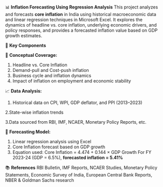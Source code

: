 📊 **Inflation Forecasting Using Regression Analysis**
This project analyzes and forecasts **core inflation** in India using historical macroeconomic data and linear regression techniques in Microsoft Excel. It explores the dynamics of headline vs. core inflation, underlying economic drivers, and policy responses, and provides a forecasted inflation value based on GDP growth estimates.

🧩 **Key Components**

📌 **Conceptual Coverage:**
1. Headline vs. Core Inflation
2. Demand-pull and Cost-push inflation
3. Business cycle and inflation dynamics
4. Impact of inflation on employment and economic stability

📈 **Data Analysis:** 
1. Historical data on CPI, WPI, GDP deflator, and PPI (2013–2023)
   
2.State-wise inflation trends

3.Data sourced from RBI, IMF, NCAER, Monetary Policy Reports, etc.

🧮 **Forecasting Model:**
1. Linear regression analysis using Excel
2. Core Inflation forecast based on GDP growth
3. Equation used:
Core Inflation = 4.474 + 0.144 × GDP Growth
For FY 2023-24 (GDP = 6.5%), **forecasted inflation = 5.41%**

📚 **References**
RBI Bulletin, IMF Reports, NCAER Studies, Monetary Policy Statements, Economic Survey of India, European Central Bank Reports, NBER & Goldman Sachs research

